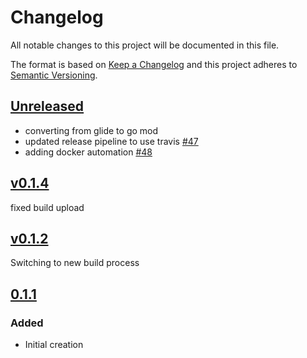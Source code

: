 # Changelog
All notable changes to this project will be documented in this file.

The format is based on [Keep a Changelog](http://keepachangelog.com/en/1.0.0/)
and this project adheres to [Semantic Versioning](http://semver.org/spec/v2.0.0.html).

## [Unreleased]
- converting from glide to go mod
- updated release pipeline to use travis [#47](https://github.com/xmidt-org/petasos/pull/47)
- adding docker automation [#48](https://github.com/xmidt-org/petasos/pull/48)

## [v0.1.4]
fixed build upload

## [v0.1.2]
Switching to new build process

## [0.1.1]
### Added
- Initial creation

[Unreleased]: https://github.com/Comcast/petasos/compare/v0.1.4...HEAD
[v0.1.4]: https://github.com/Comcast/petasos/compare/v0.1.2...v0.1.4
[v0.1.2]: https://github.com/Comcast/petasos/compare/0.1.1...v0.1.2
[0.1.1]: https://github.com/Comcast/petasos/compare/0.0.0...0.1.1
